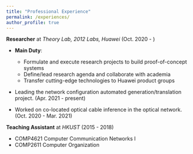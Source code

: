 ```yaml
---
title: "Professional Experience"
permalink: /experiences/
author_profile: true
---
```


**Researcher** at *Theory Lab, 2012 Labs, Huawei* (Oct. 2020 - )

 - **Main Duty**:
    - Formulate and execute research projects to build proof-of-concept systems
    - Define/lead research agenda and collaborate with academia
    - Transfer cutting-edge technologies to Huawei product groups

 
  - Leading the network configuration automated generation/translation project. (Apr. 2021 - present)
  - Worked on co-located optical cable inference in the optical network. (Oct. 2020 - Mar. 2021)

**Teaching Assistant** at *HKUST* (2015 - 2018)

- COMP4621 Computer Communication Networks I
- COMP2611 Computer Organization 
